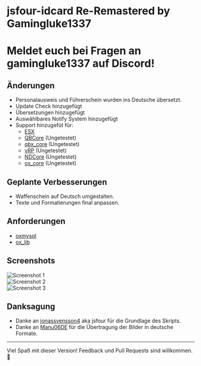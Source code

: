 # jsfour-idcard Re-Remastered by Gamingluke1337

# Meldet euch bei Fragen an gamingluke1337 auf Discord!

## Änderungen
- Personalausweis und Führerschein wurden ins Deutsche übersetzt.
- Update Check hinzugefügt
- Übersetzungen hinzugefügt
- Auswählbares Notify System hinzugefügt
- Support hinzugefüt für:
    - [ESX](https://github.com/esx-framework/esx_core) 
    - [QBCore](https://github.com/qbcore-framework/qb-core)        (Ungetestet)
    - [qbx_core](https://github.com/Qbox-project/qbx_core)      (Ungetestet)
    - [vRP](https://github.com/vRP-framework/vRP)           (Ungetestet)
    - [NDCore](https://github.com/ND-Framework/ND_Core)       (Ungetestet)
    - [ox_core](https://github.com/overextended/ox_core)       (Ungetestet)

## Geplante Verbesserungen
- Waffenschein auf Deutsch umgestalten.
- Texte und Formatierungen final anpassen.

## Anforderungen
- [oxmysql](https://github.com/overextended/oxmysql)
- [ox_lib](https://github.com/overextended/ox_lib)

## Screenshots
![Screenshot 1](https://i.gyazo.com/1240a37a956753c45986703b68f11a9f.png)  
![Screenshot 2](https://i.gyazo.com/1b12e4661b99a7045493eade523372af.png)  
![Screenshot 3](https://i.gyazo.com/0aaeaa5b78cd2bef98ee9185bc5295c8.png)

## Danksagung
- Danke an [jonassvensson4](https://github.com/jonassvensson4) aka jsfour für die Grundlage des Skripts.
- Danke an [Manu06DE](https://github.com/Manu06DE) für die Übertragung der Bilder in deutsche Formate.

---

Viel Spaß mit dieser Version! Feedback und Pull Requests sind willkommen. 🚀
